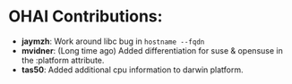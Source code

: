 <!---
This file is reset every time a new release is done. The contents of this file are for the currently unreleased version.

Example Contribution:
* **kalistec**: Improved file resource greatly.
-->
# OHAI Contributions:
* **jaymzh**: Work around libc bug in `hostname --fqdn`
* **mvidner**: (Long time ago) Added differentiation for suse & opensuse in the :platform attribute.
* **tas50**: Added additional cpu information to darwin platform.
